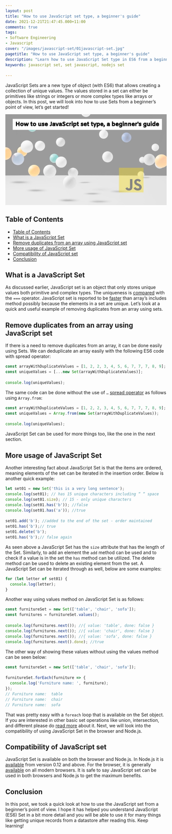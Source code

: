 ```yaml
---
layout: post
title: "How to use JavaScript set type, a beginner's guide"
date: 2021-12-21T21:47:45.000+11:00
comments: true
tags:
- Software Engineering
- Javascript
cover: "/images/javascript-set/01javascript-set.jpg"
pagetitle: "How to use JavaScript set type, a beginner's guide"
description: "Learn how to use JavaScript Set type in ES6 from a beginner's point of view in this easy to follow and understand post."
keywords: javascript set, set javascript, nodejs set

---
```

JavaScript Sets are a new type of object (with ES6) that allows creating a collection of unique values. The values stored in a set can either be primitives like strings or integers or more complex types like arrays or objects. In this post, we will look into how to use Sets from a beginner’s point of view, let’s get started!

<img class="center" loading="lazy" src="/images/javascript-set/01javascript-set.jpg" title="JavaScript Set a how to use it guide for beginners" alt="JavaScript Set a how to use it guide for beginners">

## Table of Contents

  * [Table of Contents](#table-of-contents)
  * [What is a JavaScript Set](#what-is-a-javascript-set)
  * [Remove duplicates from an array using JavaScript set](#remove-duplicates-from-an-array-using-javascript-set)
  * [More usage of JavaScript Set](#more-usage-of-javascript-set)
  * [Compatibility of JavaScript set](#compatibility-of-javascript-set)
  * [Conclusion](#conclusion)

## What is a JavaScript Set

As discussed earlier, JavaScript set is an object that only stores unique values both primitive and complex types. The uniqueness is [compared](https://developer.mozilla.org/en-US/docs/Web/JavaScript/Reference/Global_Objects/Set#value_equality) with the `===` operator. JavaScript set is reported to be [faster](https://medium.com/@bretcameron/how-to-make-your-code-faster-using-JavaScript-sets-b432457a4a77) than array’s includes method possibly because the elements in a set are unique. Let’s look at a quick and useful example of removing duplicates from an array using sets.

## Remove duplicates from an array using JavaScript set

If there is a need to remove duplicates from an array, it can be done easily using Sets. We can deduplicate an array easily with the following ES6 code with spread operator:

```js
const arrayWithDuplicateValues = [1, 2, 2, 3, 4, 5, 6, 7, 7, 7, 8, 9];
const uniqueValues = [...new Set(arrayWithDuplicateValues)];

console.log(uniqueValues);
```

The same code can be done without the use of `…` [spread operator](https://developer.mozilla.org/en-US/docs/Web/JavaScript/Reference/Operators/Spread_syntax) as follows using `Array.from`:

```js
const arrayWithDuplicateValues = [1, 2, 2, 3, 4, 5, 6, 7, 7, 7, 8, 9];
const uniqueValues = Array.from(new Set(arrayWithDuplicateValues));

console.log(uniqueValues);
```

JavaScript Set can be used for more things too, like the one in the next section.

## More usage of JavaScript Set

Another interesting fact about JavaScript Set is that the items are ordered, meaning elements of
the set can be iterated in the insertion order. Below is another quick example:

```js
let set01 = new Set('this is a very long sentence');
console.log(set01); // has 15 unique characters including “ “ space
console.log(set01.size); // 15 - only unique characters
console.log(set01.has('b')); //false
console.log(set01.has('a')); //true

set01.add('b'); //added to the end of the set - order maintained
set01.has('b');// true
set01.delete('b');
set01.has('b');// false again
```

As seen above a JavaScript Set has the `size` attribute that has the length of the Set. Similarly, to add an element the `add` method can be used and to check if a value is in the set the `has` method can be utilized. The delete method can be used to delete an existing element from the set. A JavaScript Set can be iterated through as well, below are some examples:

```js
for (let letter of set01) { 
  console.log(letter); 
}
```

Another way using values method on JavaScript Set is as follows:

```js
const furnitureSet = new Set(['table', 'chair', 'sofa']);
const furnitures = furnitureSet.values();

console.log(furnitures.next()); //{ value: 'table', done: false }
console.log(furnitures.next()); //{ value: 'chair', done: false }
console.log(furnitures.next()); //{ value: 'sofa', done: false }
console.log(furnitures.next().done); //true
```

The other way of showing these values without using the values method can be seen below:

```js
const furnitureSet = new Set(['table', 'chair', 'sofa']);

furnitureSet.forEach(furniture => {
  console.log('Furniture name: ', furniture);
});
// Furniture name:  table
// Furniture name:  chair
// Furniture name:  sofa

```

That was pretty easy with a `foreach` loop that is available on the Set object. If you are interested in other basic set operations like union, intersection, and different please do [read more](https://developer.mozilla.org/en-US/docs/Web/JavaScript/Reference/Global_Objects/Set#implementing_basic_set_operations) about it.
Next, we will look into the compatibility of using JavaScript Set in the browser and Node.js.

## Compatibility of JavaScript set

JavaScript Set is available on both the browser and Node.js. In Node.js it is [available](https://node.green/#ES2015-built-ins-Set) from version 0.12 and above. For the browser, it is generally [available](https://caniuse.com/mdn-javascript_builtins_set_set) on all modern browsers. It is safe to say JavaScript set can be used in both browsers and Node.js to get the maximum benefits. 

## Conclusion

In this post, we took a quick look at how to use the JavaScript set from a beginner’s point of view. I hope it has helped you understand JavaScript (ES6) Set in a bit more detail and you will be able to use it for many things like getting unique records from a datastore after reading this. Keep learning!

